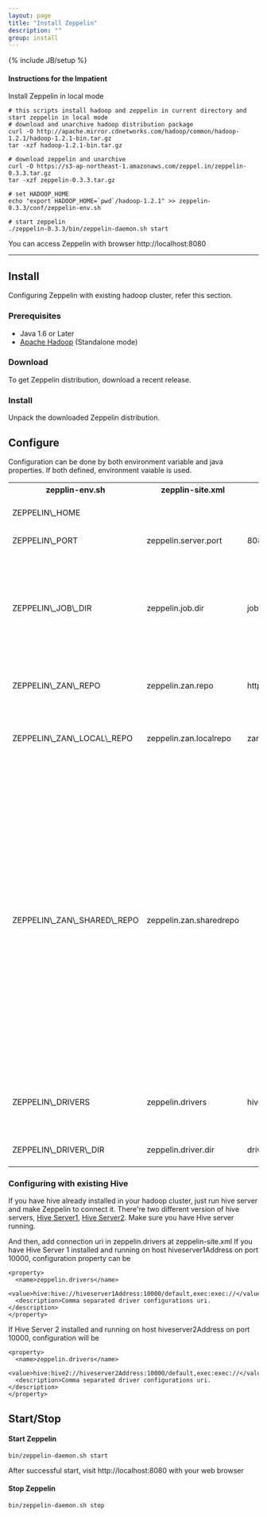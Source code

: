 ```yaml
---
layout: page
title: "Install Zeppelin"
description: ""
group: install
---
```

{% include JB/setup %}

#### Instructions for the Impatient

Install Zeppelin in local mode

```
# this scripts install hadoop and zeppelin in current directory and start zeppelin in local mode
# download and unarchive hadoop distribution package
curl -O http://apache.mirror.cdnetworks.com/hadoop/common/hadoop-1.2.1/hadoop-1.2.1-bin.tar.gz
tar -xzf hadoop-1.2.1-bin.tar.gz

# download zeppelin and unarchive
curl -O https://s3-ap-northeast-1.amazonaws.com/zeppel.in/zeppelin-0.3.3.tar.gz
tar -xzf zeppelin-0.3.3.tar.gz

# set HADOOP_HOME
echo "export HADOOP_HOME=`pwd`/hadoop-1.2.1" >> zeppelin-0.3.3/conf/zeppelin-env.sh

# start zeppelin
./zeppelin-0.3.3/bin/zeppelin-daemon.sh start

```

You can access Zeppelin with browser http://localhost:8080

------------------------


## Install

Configuring Zeppelin with existing hadoop cluster, refer this section.

### Prerequisites

* Java 1.6 or Later
* [Apache Hadoop](http://hadoop.apache.org/releases.html#Download) (Standalone mode)

### Download
To get Zeppelin distribution, download a recent release.

### Install
Unpack the downloaded Zeppelin distribution.


## Configure
Configuration can be done by both environment variable and java properties. If both defined, environment vaiable is used.
<table class="table-configuration">
  <tr>
    <th>zepplin-env.sh</th>
    <th>zepplin-site.xml</th>
    <th>Default value</th>
    <th>Description</th>
  </tr>
  <tr>
    <td>ZEPPELIN\_HOME</td>
    <td></td>
    <td></td>
    <td>Zeppelin Home directory</td>
  </tr>
  <tr>
    <td>ZEPPELIN\_PORT</td>
    <td>zeppelin.server.port</td>
    <td>8080</td>
    <td>Zeppelin server port</td>
  </tr>
  <tr>
    <td>ZEPPELIN\_JOB\_DIR</td>
    <td>zeppelin.job.dir</td>
    <td>jobs</td>
    <td>Zeppelin persist/load session in this directory. Can be a path or a URI. location on HDFS supported</td>
  </tr>
  <tr>
    <td>ZEPPELIN\_ZAN\_REPO</td>
    <td>zeppelin.zan.repo</td>
    <td>https://github.com/NFLabs/zan</td>
    <td>Remote ZAN repository URL</td>
  </tr>
  <tr>
    <td>ZEPPELIN\_ZAN\_LOCAL\_REPO</td>
    <td>zeppelin.zan.localrepo</td>
    <td>zan-repo</td>
    <td>Zeppelin library local repository. Local filesystem path</td>
  </tr>
  <tr>
    <td>ZEPPELIN\_ZAN\_SHARED\_REPO</td>
    <td>zeppelin.zan.sharedrepo</td>
    <td></td>
    <td>Zeppelin library shared repository. Location on HDFS. Usufull when your backend (eg. hiveserver) is not running on the sam machine and want to use zeppelin library with resource file(eg. in hive 'ADD FILE 'path'). So your backend can get resource file from shared repository.</td>
  </tr>
  <tr>
    <td>ZEPPELIN\_DRIVERS</td>
    <td>zeppelin.drivers</td>
    <td>hive:hive2://,exec:exec://</td>
    <td>Comma separated list of [Name]:[Connection URI]</td>
  </tr>
  <tr>
    <td>ZEPPELIN\_DRIVER\_DIR</td>
    <td>zeppelin.driver.dir</td>
    <td>drivers</td>
    <td>Zeppelin driver directory.
    </td>
  </tr>
</table>


### Configuring with existing Hive

If you have hive already installed in your hadoop cluster, just run hive server and make Zeppelin to connect it.
There're two different version of hive servers, [Hive Server1](https://cwiki.apache.org/confluence/display/Hive/HiveServer), [Hive Server2](https://cwiki.apache.org/confluence/display/Hive/Setting+Up+HiveServer2#SettingUpHiveServer2-HiveServer2). Make sure you have Hive server running.

And then, add connection uri in zeppelin.drivers at zeppelin-site.xml
If you have Hive Server 1 installed and running on host hiveserver1Address on port 10000, configuration property can be

```
<property>
  <name>zeppelin.drivers</name>
  <value>hive:hive://hiveserver1Address:10000/default,exec:exec://</value>
  <description>Comma separated driver configurations uri. </description>
</property>
```

If Hive Server 2 installed and running on host hiveserver2Address on port 10000, configuration will be

```
<property>
  <name>zeppelin.drivers</name>
  <value>hive:hive2://hiveserver2Address:10000/default,exec:exec://</value>
  <description>Comma separated driver configurations uri. </description>
</property>
```



## Start/Stop
#### Start Zeppelin

```
bin/zeppelin-daemon.sh start
```
After successful start, visit http://localhost:8080 with your web browser

#### Stop Zeppelin

```
bin/zeppelin-daemon.sh stop
```


